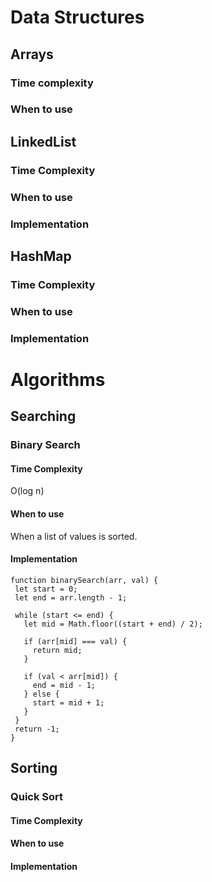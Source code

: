 # Data Structures

## Arrays

### Time complexity

### When to use

## LinkedList

### Time Complexity

### When to use

### Implementation

## HashMap

### Time Complexity

### When to use

### Implementation

# Algorithms

## Searching

### Binary Search

#### Time Complexity
O(log n)

#### When to use
When a list of values is sorted.

#### Implementation

 ```
function binarySearch(arr, val) {
  let start = 0;
  let end = arr.length - 1;

  while (start <= end) {
    let mid = Math.floor((start + end) / 2);

    if (arr[mid] === val) {
      return mid;
    }

    if (val < arr[mid]) {
      end = mid - 1;
    } else {
      start = mid + 1;
    }
  }
  return -1;
}

```
## Sorting

### Quick Sort

#### Time Complexity

#### When to use

#### Implementation
